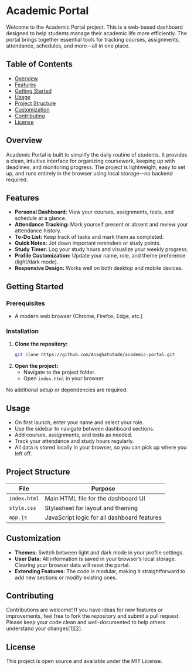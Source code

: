 # Academic Portal

Welcome to the Academic Portal project. This is a web-based dashboard designed to help students manage their academic life more efficiently. The portal brings together essential tools for tracking courses, assignments, attendance, schedules, and more—all in one place.

## Table of Contents

- [Overview](#overview)
- [Features](#features)
- [Getting Started](#getting-started)
- [Usage](#usage)
- [Project Structure](#project-structure)
- [Customization](#customization)
- [Contributing](#contributing)
- [License](#license)

## Overview

Academic Portal is built to simplify the daily routine of students. It provides a clean, intuitive interface for organizing coursework, keeping up with deadlines, and monitoring progress. The project is lightweight, easy to set up, and runs entirely in the browser using local storage—no backend required.

## Features

- **Personal Dashboard:** View your courses, assignments, tests, and schedule at a glance.
- **Attendance Tracking:** Mark yourself present or absent and review your attendance history.
- **To-Do List:** Keep track of tasks and mark them as completed.
- **Quick Notes:** Jot down important reminders or study points.
- **Study Timer:** Log your study hours and visualize your weekly progress.
- **Profile Customization:** Update your name, role, and theme preference (light/dark mode).
- **Responsive Design:** Works well on both desktop and mobile devices.

## Getting Started

### Prerequisites

- A modern web browser (Chrome, Firefox, Edge, etc.)

### Installation

1. **Clone the repository:**
   ```bash
   git clone https://github.com/Anaghatotade/academic-portal.git
   ```
2. **Open the project:**
   - Navigate to the project folder.
   - Open `index.html` in your browser.

No additional setup or dependencies are required.

## Usage

- On first launch, enter your name and select your role.
- Use the sidebar to navigate between dashboard sections.
- Add courses, assignments, and tests as needed.
- Track your attendance and study hours regularly.
- All data is stored locally in your browser, so you can pick up where you left off.

## Project Structure

| File         | Purpose                                      |
|--------------|----------------------------------------------|
| `index.html` | Main HTML file for the dashboard UI          |
| `style.css`  | Stylesheet for layout and theming            |
| `app.js`     | JavaScript logic for all dashboard features  |

## Customization

- **Themes:** Switch between light and dark mode in your profile settings.
- **User Data:** All information is saved in your browser’s local storage. Clearing your browser data will reset the portal.
- **Extending Features:** The code is modular, making it straightforward to add new sections or modify existing ones.

## Contributing

Contributions are welcome! If you have ideas for new features or improvements, feel free to fork the repository and submit a pull request. Please keep your code clean and well-documented to help others understand your changes[1][2].

## License

This project is open source and available under the MIT License.
